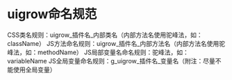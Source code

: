 # uigrow命名规范
CSS类名规则：uigrow_插件名_内部类名（内部方法名使用驼峰法，如：className）
JS方法命名规则：uigrow_插件名_内部方法名（内部方法名使用驼峰法，如：methodName）
JS局部变量名命名规则：驼峰法，如：variableName
JS全局变量命名规则：g_uigrow_插件名_变量名（附注：尽量不能使用全局变量）
